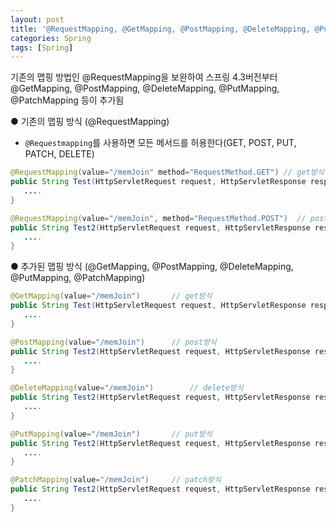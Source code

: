 ```yaml
---
layout: post
title: '@RequestMapping, @GetMapping, @PostMapping, @DeleteMapping, @PutMapping, @PatchMapping'
categories: Spring
tags: [Spring]
---
```


기존의 맵핑 방법인 @RequestMapping을 보완하여 스프링 4.3버전부터 @GetMapping, @PostMapping, @DeleteMapping, @PutMapping, @PatchMapping 등이 추가됨

● 기존의 맵핑 방식 (@RequestMapping)
- `@Requestmapping`를 사용하면 모든 메서드를 허용한다(GET, POST, PUT, PATCH, DELETE) 

```java	
@RequestMapping(value="/memJoin" method="RequestMethod.GET") // get방식
public String Test(HttpServletRequest request, HttpServletResponse response) {
   ....
}

@RequestMapping(value="/memJoin", method="RequestMethod.POST") 	// post방식(delete, put, patch)
public String Test2(HttpServletRequest request, HttpServletResponse response) {
   ....
}

```

● 추가된 맵핑 방식 (@GetMapping, @PostMapping, @DeleteMapping, @PutMapping, @PatchMapping)

```java
@GetMapping(value="/memJoin")		// get방식
public String Test(HttpServletRequest request, HttpServletResponse response) {
   ....
}

@PostMapping(value="/memJoin")		// post방식
public String Test2(HttpServletRequest request, HttpServletResponse response) {
   ....
}

@DeleteMapping(value="/memJoin")		// delete방식
public String Test2(HttpServletRequest request, HttpServletResponse response) {
   ....
}

@PutMapping(value="/memJoin")		// put방식
public String Test2(HttpServletRequest request, HttpServletResponse response) {
   ....
}

@PatchMapping(value="/memJoin")		// patch방식
public String Test2(HttpServletRequest request, HttpServletResponse response) {
   ....
}

```